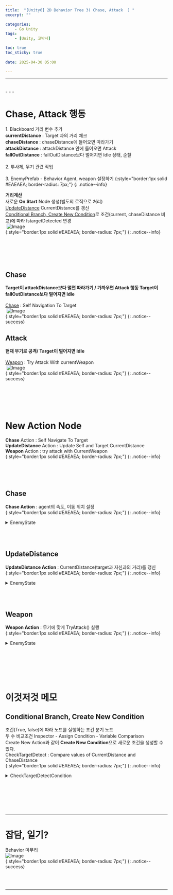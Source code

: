 ```yaml
---
title:  "[Unity6] 2D Behavior Tree 3( Chase, Attack  ) "
excerpt: ""

categories:
    - Go Unity
tags:
    - [Unity, 고박사]

toc: true
toc_sticky: true
 
date: 2025-04-30 05:00

---
```

- - -


<br>
- - - 

# Chase, Attack 행동
1.&nbsp;Blackboard 거리 변수 추가  
**currentDistance** : Target 과의 거리 체크  
**chaseDistance** : chaseDistance에 들어오면 따라가기  
**attackDistance** : attackDistance 안에 들어오면 Attack  
**fallOutDistance** : fallOutDistance보다 멀어지면 Idle 상태, 순찰  
&nbsp;  
2.&nbsp;투사체, 무기 관련 작업  
&nbsp;  
3.&nbsp;EnemyPrefab - Behavior Agent, weapon 설정하기
{:style="border:1px solid #EAEAEA; border-radius: 7px;"}
{: .notice--info}  


**거리계산**  
새로운 **On Start** Node 생성(별도의 로직으로 처리)  
[UpdateDistance](https://levell1.github.io/go%20unity/GoUnityBehavior3/#updatedistance) CurrentDistance를 갱신  
[Conditional Branch, Create New Condition](https://levell1.github.io/go%20unity/GoUnityBehavior3/#conditional-branch-create-new-condition)로 조건(current, chaseDistance 비교)에 따라 IstargetDetected 변경  
&nbsp;![Image](https://github.com/levell1/levell1.github.io/blob/main/Image/Unity6_AiNav/Behavior3_1.png?raw=true)   
{:style="border:1px solid #EAEAEA; border-radius: 7px;"}
{: .notice--info}  


<br><br><br><br>

## Chase
**Target이 attackDistance보다 멀면 따라가기 / 가까우면 Attack 행동 Target이 fallOutDistance보다 멀어지면 Idle**  
&nbsp;  
[Chase](https://levell1.github.io/go%20unity/GoUnityBehavior3/#chase-1) : Self Navigation To Target  
&nbsp;![Image](https://github.com/levell1/levell1.github.io/blob/main/Image/Unity6_AiNav/Behavior2_Chase.png?raw=true)   
{:style="border:1px solid #EAEAEA; border-radius: 7px;"}
{: .notice--success}  

## Attack
**현재 무기로 공격/ Target이 멀어지면 Idle**  
&nbsp;  
[Weapon](https://levell1.github.io/go%20unity/GoUnityBehavior3/#weapon) : Try Attack With currentWeapon  
&nbsp;![Image](https://github.com/levell1/levell1.github.io/blob/main/Image/Unity6_AiNav/Behavior2_Attack.png?raw=true)   
{:style="border:1px solid #EAEAEA; border-radius: 7px;"}
{: .notice--success}  


<br><br><br><br>

# New Action Node
**Chase** Action : Self Navigate To Target  
**UpdateDistance** Action : Update Self and Target CurrentDistance  
**Weapon** Action : try attack with CurrentWeapon  
{:style="border:1px solid #EAEAEA; border-radius: 7px;"}
{: .notice--info}  

<br><br><br>

## Chase
**Chase Action** : agent의 속도, 이동 위치 설정  
{:style="border:1px solid #EAEAEA; border-radius: 7px;"}
{: .notice--info} 

<details>
<summary>EnemyState</summary>
<div class="notice--primary" markdown="1"> 

```c# 
using System;
using Unity.Behavior;
using UnityEngine;
using Action = Unity.Behavior.Action;
using Unity.Properties;
using UnityEngine.AI;

[Serializable, GeneratePropertyBag]
[NodeDescription(name: "Chase", story: "[Self] Navigate To [Target]", category: "Action", id: "1b2920d167edfa9124c5af5b723e5a4d")]
public partial class ChaseAction : Action
{
    [SerializeReference] public BlackboardVariable<GameObject> Self;
    [SerializeReference] public BlackboardVariable<GameObject> Target;

    private NavMeshAgent agent;

    protected override Status OnStart()
    {
        agent = Self.Value.GetComponent<NavMeshAgent>();
        agent.speed = 5f;
        agent.SetDestination(Target.Value.transform.position);

        return Status.Running;
    }
}
```
</div>
</details>

<br><br>

## UpdateDistance
**UpdateDistance Action** : CurrentDistance(target과 자신과의 거리)를 갱신  
{:style="border:1px solid #EAEAEA; border-radius: 7px;"}
{: .notice--info}

<details>
<summary>EnemyState</summary>
<div class="notice--primary" markdown="1"> 

```c# 
using System;
using Unity.Behavior;
using UnityEngine;
using Action = Unity.Behavior.Action;
using Unity.Properties;

[Serializable, GeneratePropertyBag]
[NodeDescription(name: "UpdateDistance", story: "Update [Self] and [Target] [CurrentDistance]", category: "Action", id: "4e20c120715722a8167532f3cb55152d")]
public partial class UpdateDistanceAction : Action
{
    [SerializeReference] public BlackboardVariable<GameObject> Self;
    [SerializeReference] public BlackboardVariable<GameObject> Target;
    [SerializeReference] public BlackboardVariable<float> CurrentDistance;

    protected override Status OnUpdate()
    {
        CurrentDistance.Value = Vector2.Distance(Self.Value.transform.position, Target.Value.transform.position);

        return Status.Success;
    }
}


```
</div>
</details>

<br><br>

## Weapon
**Weapon Action** : 무기에 맞게 TryAttack() 실행  
{:style="border:1px solid #EAEAEA; border-radius: 7px;"}
{: .notice--info}

<details>
<summary>EnemyState</summary>
<div class="notice--primary" markdown="1"> 

```c# 
using System;
using Unity.Behavior;
using UnityEngine;
using Action = Unity.Behavior.Action;
using Unity.Properties;

[Serializable, GeneratePropertyBag]
[NodeDescription(name: "Weapon", story: "try attack with [CurrentWeapon]", category: "Action", id: "c4825c53b5e000692e69d1965c1a4f14")]
public partial class WeaponAction : Action
{
    [SerializeReference] public BlackboardVariable<WeaponBase> CurrentWeapon;

    protected override Status OnUpdate()
    {
        CurrentWeapon.Value.TryAttack();
        return Status.Success;
    }
}
```
</div>
</details>


<br><br><br><br><br>


# 이것저것 메모

## Conditional Branch, Create New Condition
조건(True, false)에 따라 노드를 실행하는 조건 분기 노드  
두 수 비교조건 Inspector - Assign Condition - Variable Comparison  
Create New Action과 같이 **Create New Condition**으로 새로운 조건을 생성할 수 있다.  
CheckTargetDetect : Compare values of CurrentDistance and ChaseDistance  
{:style="border:1px solid #EAEAEA; border-radius: 7px;"}
{: .notice--info}  

<details>
<summary>CheckTargetDetectCondition</summary>
<div class="notice--primary" markdown="1"> 

```c# 
using System;
using Unity.Behavior;
using UnityEngine;

[Serializable, Unity.Properties.GeneratePropertyBag]
[Condition(name: "CheckTargetDetect", story: "Compare values of [CurrentDistance] and [ChaseDistance]", category: "Conditions", id: "d502e9fb2afcf10ac06045774d095dd5")]
public partial class CheckTargetDetectCondition : Condition
{
    [SerializeReference] public BlackboardVariable<float> CurrentDistance;
    [SerializeReference] public BlackboardVariable<float> ChaseDistance;

    
    public override bool IsTrue()
    {
        if (CurrentDistance.Value <= ChaseDistance.Value)
        {
            return true;
        }

        return false;
    }
}

```
</div>
</details>



<br><br><br><br><br>
- - - 


# 잡담, 일기?
Behavior 마무리  
![Image](https://github.com/levell1/levell1.github.io/blob/main/Image/Unity6_AiNav/Behavior.png?raw=true)   
{:style="border:1px solid #EAEAEA; border-radius: 7px;"}
{: .notice--success}  


<br><br>
- - -